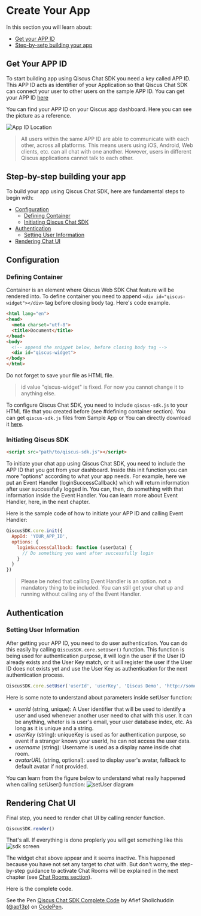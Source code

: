 # Create Your App

In this section you will learn about:
- [Get your APP ID](#get-your-app-id)
- [Step-by-setp building your app](#step-by-step-building-your-app)

## Get Your APP ID

To start building app using Qiscus Chat SDK you need a key called APP ID. This
APP ID acts as identifier of your Application so that Qiscus Chat SDK can
connect your user to other users on the sample APP ID.
You can get your APP ID [here](https://www.qiscus.com/dashboard/register)

You can find your APP ID on your Qiscus app dashboard. Here you can see the
picture as a reference.

![App ID Location](https://cdn.rawgit.com/qiscus/qiscus-sdk-web/feature/docs/docs/images/app-id.png "Your APP ID location")

> All users within the same APP ID are able to communicate with each other,
> across all platforms. This means users using iOS, Android, Web clients, etc.
> can all chat with one another. However, users in different Qiscus
> applications cannot talk to each other.

## Step-by-step building your app

To build your app using Qiscus Chat SDK, here are fundamental steps to begin
with:
- [Configuration](#configuration)
  - [Defining Container](#defining-container)
  - [Initiating Qiscus Chat SDK](#initiating-qiscus-chat-sdk)
- [Authentication](#authentication)
  - [Setting User Information](#setting-user-information)
- [Rendering Chat UI](#rendering-chat-ui)

## Configuration

### Defining Container

Container is an element where Qiscus Web SDK Chat feature will be rendered into.
To define container you need to append `<div id="qiscus-widget"></div>` tag
before closing body tag. Here's code example.
```html
<html lang="en">
<head>
  <meta charset="utf-8">
  <title>Document</title>
</head>
<body>
  <!-- append the snippet below, before closing body tag -->
  <div id="qiscus-widget">
</body>
</html>
```
Do not forget to save your file as HTML file.
> id value "qiscus-widget" is fixed. For now you cannot change it to anything
else.

To configure Qiscus Chat SDK, you need to include `qiscus-sdk.js` to your HTML
file that you created before (see #defining container section). You can get
`qiscus-sdk.js` files from Sample App or You can directly download it
[here](https://github.com/qiscus/qiscus-sdk-web/releases/latest).

### Initiating Qiscus SDK

```html
<script src="path/to/qiscus-sdk.js"></script>
```
To  initiate your chat app using Qiscus Chat SDK, you need to include the
APP ID that you got from your dashboard. Inside this init function you can more
"options" according to what your app needs. For example, here we put an Event
Handler (loginSuccessCallback) which will return information after user
successfully logged in. You can, then, do something with that information
inside the Event Handler. You can learn more about Event Handler, here, in
the next chapter.

Here is the sample code of how to initiate your APP ID and calling Event
Handler:
```javascript
QiscusSDK.core.init({
  AppId: 'YOUR_APP_ID',
  options: {
    loginSuccessCallback: function (userData) {
      // Do something you want after successfully login
    }
  }
})
```
> Please be noted that calling Event Handler is an option. not a mandatory
> thing to be included. You can still get your chat up and running without
> calling any of the Event Handler.

## Authentication

### Setting User Information

After getting your APP ID, you need to do user authentication. You can do this
easily by calling `QiscusSDK.core.setUser()` function. This function is being
used for authentication purpose, it will login the user if the User ID
already exists and the User Key match, or it will register the user
if the User ID does not exists yet and use the User Key as authentication for
the next authentication process.
```javascript
QiscusSDK.core.setUser('userId', 'userKey', 'Qiscus Demo', 'http://some-url.com/avatar.png');
```

Here is some note to understand about parameters inside setUser function:
- *userId* (string, unique): A User identifier that will be used to identify
  a user and used whenever another user need to chat with this user. It can
  be anything, wheter is is user's email, your user database index, etc.
  As long as it is unique and a string.
- *userKey* (string): uniqueKey is used as for authentication purpose, so event
  if a stranger knows your userId, he can not access the user data.
- *username* (string): Username is used as a display name inside chat room.
- *avatarURL* (string, optional): used to display user's avatar, fallback to
  default avatar if not provided.

You can learn from the figure below to understand what really happened when
calling setUser() function:
![setUser diagram](https://cdn.rawgit.com/qiscus/qiscus-sdk-web/feature/docs/docs/images/auth-diagram.png "setUser Authentication flow")

## Rendering Chat UI

Final step, you need to render chat UI by calling render function.
```javascript
QiscusSDK.render()
```

That's all. If everything is done proplerly you will get something like this
![sdk screen](https://cdn.rawgit.com/qiscus/qiscus-sdk-web/feature/docs/docs/images/sdk-screen.png "SDK Screen")

The widget chat above appear and it seems inactive. This happened because
you have not set any target to chat with. But don't worry, the step-by-step
guidance to activate Chat Rooms will be explained in the next chapter
(see [Chat Rooms section](https://sdk.qiscus.com/documentation/web/chat-rooms)).

Here is the complete code.
<p data-height="286" data-theme-id="0" data-slug-hash="aLKJap" data-default-tab="html" data-user="ap13p" data-embed-version="2" data-pen-title="Qiscus Chat SDK Complete Code" class="codepen">See the Pen <a href="https://codepen.io/ap13p/pen/aLKJap/">Qiscus Chat SDK Complete Code</a> by Afief Sholichuddin (<a href="https://codepen.io/ap13p">@ap13p</a>) on <a href="https://codepen.io">CodePen</a>.</p>
<script async src="https://production-assets.codepen.io/assets/embed/ei.js"></script>

